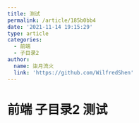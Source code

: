 ```yaml
---
title: 测试
permalink: /article/185b0bb4
date: '2021-11-14 19:15:29'
type: article
categories:
  - 前端
  - 子目录2
author:
  name: 柒月流火
  link: 'https://github.com/WilfredShen'
---
```

# 前端 子目录2 测试
